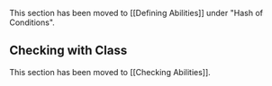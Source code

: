 This section has been moved to [[Defining Abilities]] under "Hash of Conditions".

## Checking with Class

This section has been moved to [[Checking Abilities]].
